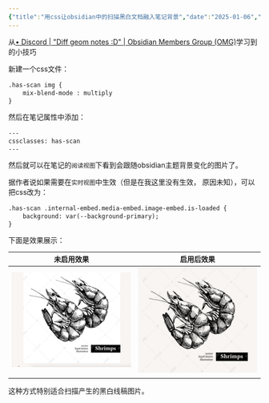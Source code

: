 ```yaml
---
{"title":"用css让obsidian中的扫描黑白文档融入笔记背景","date":"2025-01-06","lastmod":"2025-01-06","creation date":"2025-01-06 21:14","modification date":"星期一 2025 一月6日 21:18:28","categories":null,"tags":["CSS","obsidian","美化"],"alases":null,"dg-publish":true,"cssclasses":["has-scan"],"dg-path":"Obsidian/用css让obsidian中的扫描黑白文档融入笔记背景.md","permalink":"/Obsidian/用css让obsidian中的扫描黑白文档融入笔记背景/","dgPassFrontmatter":true,"noteIcon":""}
---
```




从[• Discord | "Diff geom notes :D" | Obsidian Members Group (OMG)](https://discord.com/channels/686053708261228577/1283153363864911982/1283153363864911982)学习到的小技巧

新建一个css文件：
```
.has-scan img {
    mix-blend-mode : multiply
}
```

然后在笔记属性中添加：
```
---
cssclasses: has-scan
---
```

然后就可以在笔记的`阅读视图`下看到会跟随obsidian主题背景变化的图片了。

据作者说如果需要在`实时视图`中生效（但是在我这里没有生效， 原因未知），可以把css改为：
```
.has-scan .internal-embed.media-embed.image-embed.is-loaded {
    background: var(--background-primary);
}
```

下面是效果展示：

| 未启用效果                                       | 启用后效果                                       |
| ------------------------------------------- | ------------------------------------------- |
| ![assets/Pasted image 20250106211727.png](/img/user/107-%E6%88%91%E7%9A%84%E5%88%9B%E4%BD%9C/%E6%96%87%E5%AD%97/%E5%8D%9A%E5%AE%A2%E5%8F%91%E5%B8%83/Obsidian/assets/Pasted%20image%2020250106211727.png) | ![assets/Pasted image 20250106211742.png](/img/user/107-%E6%88%91%E7%9A%84%E5%88%9B%E4%BD%9C/%E6%96%87%E5%AD%97/%E5%8D%9A%E5%AE%A2%E5%8F%91%E5%B8%83/Obsidian/assets/Pasted%20image%2020250106211742.png) |
|                                             |                                             |



这种方式特别适合扫描产生的黑白线稿图片。